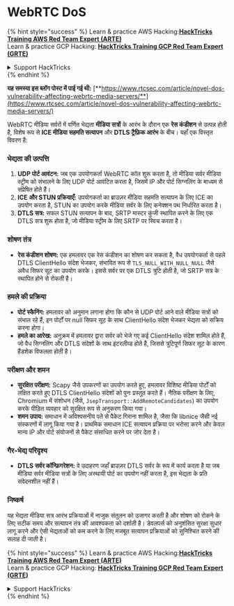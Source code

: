 # WebRTC DoS

{% hint style="success" %}
Learn & practice AWS Hacking:<img src="../../.gitbook/assets/arte.png" alt="" data-size="line">[**HackTricks Training AWS Red Team Expert (ARTE)**](https://training.hacktricks.xyz/courses/arte)<img src="../../.gitbook/assets/arte.png" alt="" data-size="line">\
Learn & practice GCP Hacking: <img src="../../.gitbook/assets/grte.png" alt="" data-size="line">[**HackTricks Training GCP Red Team Expert (GRTE)**<img src="../../.gitbook/assets/grte.png" alt="" data-size="line">](https://training.hacktricks.xyz/courses/grte)

<details>

<summary>Support HackTricks</summary>

* Check the [**subscription plans**](https://github.com/sponsors/carlospolop)!
* **Join the** 💬 [**Discord group**](https://discord.gg/hRep4RUj7f) or the [**telegram group**](https://t.me/peass) or **follow** us on **Twitter** 🐦 [**@hacktricks\_live**](https://twitter.com/hacktricks\_live)**.**
* **Share hacking tricks by submitting PRs to the** [**HackTricks**](https://github.com/carlospolop/hacktricks) and [**HackTricks Cloud**](https://github.com/carlospolop/hacktricks-cloud) github repos.

</details>
{% endhint %}

**यह समस्या इस ब्लॉग पोस्ट में पाई गई थी:** [**https://www.rtcsec.com/article/novel-dos-vulnerability-affecting-webrtc-media-servers/**](https://www.rtcsec.com/article/novel-dos-vulnerability-affecting-webrtc-media-servers/)

WebRTC मीडिया सर्वरों में वर्णित भेद्यता **मीडिया सत्रों** के आरंभ के दौरान एक **रेस कंडीशन** से उत्पन्न होती है, विशेष रूप से **ICE मीडिया सहमति सत्यापन** और **DTLS ट्रैफ़िक आरंभ** के बीच। यहाँ एक विस्तृत विवरण है:

### भेद्यता की उत्पत्ति

1. **UDP पोर्ट आवंटन:** जब एक उपयोगकर्ता WebRTC कॉल शुरू करता है, तो मीडिया सर्वर मीडिया स्ट्रीम को संभालने के लिए UDP पोर्ट आवंटित करता है, जिसमें IP और पोर्ट सिग्नलिंग के माध्यम से संप्रेषित होते हैं।
2. **ICE और STUN प्रक्रियाएँ:** उपयोगकर्ता का ब्राउज़र मीडिया सहमति सत्यापन के लिए ICE का उपयोग करता है, STUN का उपयोग करके मीडिया सर्वर के लिए कनेक्शन पथ निर्धारित करता है।
3. **DTLS सत्र:** सफल STUN सत्यापन के बाद, SRTP मास्टर कुंजी स्थापित करने के लिए एक DTLS सत्र शुरू होता है, जो मीडिया स्ट्रीम के लिए SRTP पर स्विच करता है।

### शोषण तंत्र

* **रेस कंडीशन शोषण:** एक हमलावर एक रेस कंडीशन का शोषण कर सकता है, वैध उपयोगकर्ता से पहले DTLS ClientHello संदेश भेजकर, संभावित रूप से `TLS_NULL_WITH_NULL_NULL` जैसे अवैध सिफर सूट का उपयोग करके। इससे सर्वर पर एक DTLS त्रुटि होती है, जो SRTP सत्र के स्थापित होने से रोकती है।

### हमले की प्रक्रिया

* **पोर्ट स्कैनिंग:** हमलावर को अनुमान लगाना होगा कि कौन से UDP पोर्ट आने वाले मीडिया सत्रों को संभाल रहे हैं, इन पोर्टों पर null सिफर सूट के साथ ClientHello संदेश भेजकर भेद्यता को सक्रिय करना होगा।
* **हमले का आरेख:** अनुक्रम में हमलावर द्वारा सर्वर को भेजे गए कई ClientHello संदेश शामिल होते हैं, जो वैध सिग्नलिंग और DTLS संदेशों के साथ इंटरलीव्ड होते हैं, जिससे त्रुटिपूर्ण सिफर सूट के कारण हैंडशेक विफलता होती है।

### परीक्षण और शमन

* **सुरक्षित परीक्षण:** Scapy जैसे उपकरणों का उपयोग करते हुए, हमलावर विशिष्ट मीडिया पोर्टों को लक्षित करते हुए DTLS ClientHello संदेशों को पुनः प्रस्तुत करते हैं। नैतिक परीक्षण के लिए, Chromium में संशोधन (जैसे, `JsepTransport::AddRemoteCandidates`) का उपयोग करके पीड़ित व्यवहार को सुरक्षित रूप से अनुकरण किया गया।
* **शमन उपाय:** समाधान में अविश्वसनीय पते से पैकेट गिराना शामिल है, जैसा कि libnice जैसी नई संस्करणों में लागू किया गया है। प्राथमिक समाधान ICE सत्यापन प्रक्रिया पर भरोसा करने और केवल मान्य IP और पोर्ट संयोजनों से पैकेट संसाधित करने पर जोर देता है।

### गैर-भेद्य परिदृश्य

* **DTLS सर्वर कॉन्फ़िगरेशन:** वे उदाहरण जहाँ ब्राउज़र DTLS सर्वर के रूप में कार्य करता है या जब मीडिया सर्वर मीडिया सत्रों के लिए अस्थायी पोर्ट का उपयोग नहीं करता है, इस भेद्यता के प्रति संवेदनशील नहीं हैं।

### निष्कर्ष

यह भेद्यता मीडिया सत्र आरंभ प्रक्रियाओं में नाजुक संतुलन को उजागर करती है और शोषण को रोकने के लिए सटीक समय और सत्यापन तंत्र की आवश्यकता को दर्शाती है। डेवलपर्स को अनुशंसित सुरक्षा सुधार लागू करने और ऐसी भेद्यताओं को कम करने के लिए मजबूत सत्यापन प्रक्रियाओं को सुनिश्चित करने की सलाह दी जाती है।

{% hint style="success" %}
Learn & practice AWS Hacking:<img src="../../.gitbook/assets/arte.png" alt="" data-size="line">[**HackTricks Training AWS Red Team Expert (ARTE)**](https://training.hacktricks.xyz/courses/arte)<img src="../../.gitbook/assets/arte.png" alt="" data-size="line">\
Learn & practice GCP Hacking: <img src="../../.gitbook/assets/grte.png" alt="" data-size="line">[**HackTricks Training GCP Red Team Expert (GRTE)**<img src="../../.gitbook/assets/grte.png" alt="" data-size="line">](https://training.hacktricks.xyz/courses/grte)

<details>

<summary>Support HackTricks</summary>

* Check the [**subscription plans**](https://github.com/sponsors/carlospolop)!
* **Join the** 💬 [**Discord group**](https://discord.gg/hRep4RUj7f) or the [**telegram group**](https://t.me/peass) or **follow** us on **Twitter** 🐦 [**@hacktricks\_live**](https://twitter.com/hacktricks\_live)**.**
* **Share hacking tricks by submitting PRs to the** [**HackTricks**](https://github.com/carlospolop/hacktricks) and [**HackTricks Cloud**](https://github.com/carlospolop/hacktricks-cloud) github repos.

</details>
{% endhint %}
